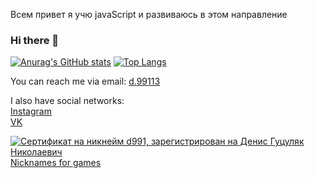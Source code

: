 Всем привет я учю javaScript и развиваюсь в этом направление 



### Hi there 👋

[![Anurag's GitHub stats](https://github-readme-stats.vercel.app/api?username=denis991&show_icons=true&theme=synthwave&hide=issues)](https://github.com/anuraghazra/github-readme-stats)   [![Top Langs](https://github-readme-stats.vercel.app/api/top-langs/?username=denis991&show_icons=true&theme=synthwave&layout=compact)](https://github.com/anuraghazra/github-readme-stats)

You can reach me via email: [d.99113](mailto:d.99113@gmail.com)  

I also have social networks:  
[Instagram](https://www.instagram.com/denis.991/)  
[VK](https://vk.com/denis991)  

<a href="https://mynickname.com/id1000484"><img src="https://mynickname.com/img.php?id=1000484&sert=1" alt="Сертификат на никнейм d991, зарегистрирован на Денис Гуцуляк Николаевич" border="0" /></a><br /><a href="https://mynickname.com/tags/games">Nicknames for games</a>


 

